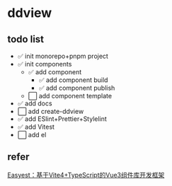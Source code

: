 # ddview
## todo list
- :white_check_mark: init monorepo+pnpm project
- :white_check_mark: init components
  - :white_check_mark: add component
    - :white_check_mark: add component build 
    - :white_check_mark: add component publish
  - :white_large_square: add component template 
- :white_check_mark: add docs 
- :white_large_square: add create-ddview
- :white_check_mark: add ESlint+Prettier+Stylelint
- :white_check_mark: add Vitest
- :white_large_square: add el
## refer
[Easyest：基于Vite4+TypeScript的Vue3组件库开发框架](https://github.com/qddidi/easyest "基于Vite4+TypeScript的Vue3组件库开发框架")